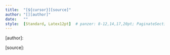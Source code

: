 ```yaml
---
title:  "[${cursor}][source]"
author: "[][author]"
date:   ""
style:  [Standard, Latex12pt]  # panzer: 8-12,14,17,20pt; PaginateSections
---
```




[comment]: # (URLs)

   [author]: 

   [source]: 
